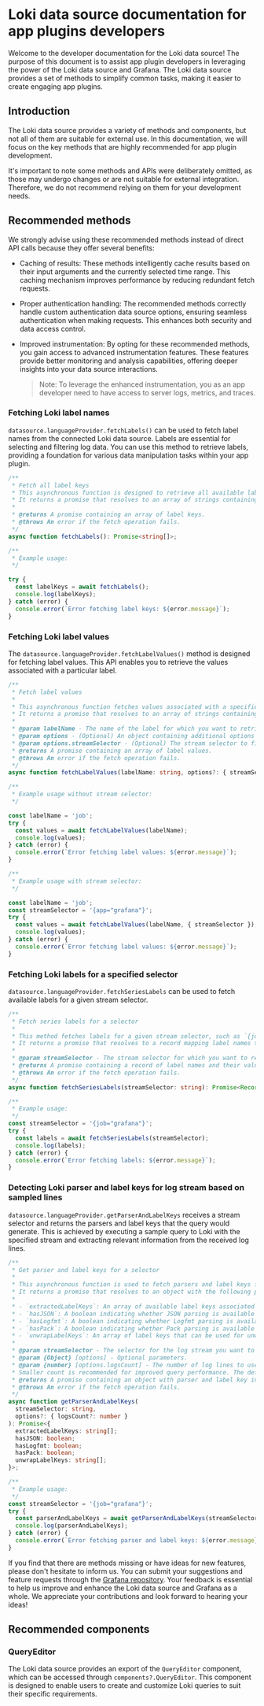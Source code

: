 # Loki data source documentation for app plugins developers

Welcome to the developer documentation for the Loki data source! The purpose of this document is to assist app plugin developers in leveraging the power of the Loki data source and Grafana. The Loki data source provides a set of methods to simplify common tasks, making it easier to create engaging app plugins.

## Introduction

The Loki data source provides a variety of methods and components, but not all of them are suitable for external use. In this documentation, we will focus on the key methods that are highly recommended for app plugin development.

It's important to note some methods and APIs were deliberately omitted, as those may undergo changes or are not suitable for external integration. Therefore, we do not recommend relying on them for your development needs.

## Recommended methods

We strongly advise using these recommended methods instead of direct API calls because they offer several benefits:

- Caching of results: These methods intelligently cache results based on their input arguments and the currently selected time range. This caching mechanism improves performance by reducing redundant fetch requests.

- Proper authentication handling: The recommended methods correctly handle custom authentication data source options, ensuring seamless authentication when making requests. This enhances both security and data access control.

- Improved instrumentation: By opting for these recommended methods, you gain access to advanced instrumentation features. These features provide better monitoring and analysis capabilities, offering deeper insights into your data source interactions.
  > Note: To leverage the enhanced instrumentation, you as an app developer need to have access to server logs, metrics, and traces.

### Fetching Loki label names

`datasource.languageProvider.fetchLabels()` can be used to fetch label names from the connected Loki data source. Labels are essential for selecting and filtering log data. You can use this method to retrieve labels, providing a foundation for various data manipulation tasks within your app plugin.

```ts
/**
 * Fetch all label keys
 * This asynchronous function is designed to retrieve all available label keys from the data source.
 * It returns a promise that resolves to an array of strings containing the label keys.
 *
 * @returns A promise containing an array of label keys.
 * @throws An error if the fetch operation fails.
 */
async function fetchLabels(): Promise<string[]>;

/**
 * Example usage:
 */

try {
  const labelKeys = await fetchLabels();
  console.log(labelKeys);
} catch (error) {
  console.error(`Error fetching label keys: ${error.message}`);
}
```

### Fetching Loki label values

The `datasource.languageProvider.fetchLabelValues()` method is designed for fetching label values. This API enables you to retrieve the values associated with a particular label.

```ts
/**
 * Fetch label values
 *
 * This asynchronous function fetches values associated with a specified label name.
 * It returns a promise that resolves to an array of strings containing the label values.
 *
 * @param labelName - The name of the label for which you want to retrieve values.
 * @param options - (Optional) An object containing additional options - currently only stream selector.
 * @param options.streamSelector - (Optional) The stream selector to filter label values. If not provided, all label values are fetched.
 * @returns A promise containing an array of label values.
 * @throws An error if the fetch operation fails.
 */
async function fetchLabelValues(labelName: string, options?: { streamSelector?: string }): Promise<string[]>;

/**
 * Example usage without stream selector:
 */

const labelName = 'job';
try {
  const values = await fetchLabelValues(labelName);
  console.log(values);
} catch (error) {
  console.error(`Error fetching label values: ${error.message}`);
}

/**
 * Example usage with stream selector:
 */

const labelName = 'job';
const streamSelector = '{app="grafana"}';
try {
  const values = await fetchLabelValues(labelName, { streamSelector });
  console.log(values);
} catch (error) {
  console.error(`Error fetching label values: ${error.message}`);
}
```

### Fetching Loki labels for a specified selector

`datasource.languageProvider.fetchSeriesLabels` can be used to fetch available labels for a given stream selector.

```ts
/**
 * Fetch series labels for a selector
 *
 * This method fetches labels for a given stream selector, such as `{job="grafana"}`.
 * It returns a promise that resolves to a record mapping label names to their corresponding values.
 *
 * @param streamSelector - The stream selector for which you want to retrieve labels.
 * @returns A promise containing a record of label names and their values.
 * @throws An error if the fetch operation fails.
 */
async function fetchSeriesLabels(streamSelector: string): Promise<Record<string, string[]>>;

/**
 * Example usage:
 */
const streamSelector = '{job="grafana"}';
try {
  const labels = await fetchSeriesLabels(streamSelector);
  console.log(labels);
} catch (error) {
  console.error(`Error fetching labels: ${error.message}`);
}
```

### Detecting Loki parser and label keys for log stream based on sampled lines

`datasource.languageProvider.getParserAndLabelKeys` receives a stream selector and returns the parsers and label keys that the query would generate. This is achieved by executing a sample query to Loki with the specified stream and extracting relevant information from the received log lines.

```ts
/**
 * Get parser and label keys for a selector
 *
 * This asynchronous function is used to fetch parsers and label keys for a selected log stream based on sampled lines.
 * It returns a promise that resolves to an object with the following properties:
 *
 * - `extractedLabelKeys`: An array of available label keys associated with the log stream.
 * - `hasJSON`: A boolean indicating whether JSON parsing is available for the stream.
 * - `hasLogfmt`: A boolean indicating whether Logfmt parsing is available for the stream.
 * - `hasPack`: A boolean indicating whether Pack parsing is available for the stream.
 * - `unwrapLabelKeys`: An array of label keys that can be used for unwrapping log data.
 *
 * @param streamSelector - The selector for the log stream you want to analyze.
 * @param {Object} [options] - Optional parameters.
 * @param {number} [options.logsCount] - The number of log lines to use in determining parsers and label keys.
 * Smaller count is recommended for improved query performance. The default count is 10.
 * @returns A promise containing an object with parser and label key information.
 * @throws An error if the fetch operation fails.
 */
async function getParserAndLabelKeys(
  streamSelector: string,
  options?: { logsCount?: number }
): Promise<{
  extractedLabelKeys: string[];
  hasJSON: boolean;
  hasLogfmt: boolean;
  hasPack: boolean;
  unwrapLabelKeys: string[];
}>;

/**
 * Example usage:
 */
const streamSelector = '{job="grafana"}';
try {
  const parserAndLabelKeys = await getParserAndLabelKeys(streamSelector);
  console.log(parserAndLabelKeys);
} catch (error) {
  console.error(`Error fetching parser and label keys: ${error.message}`);
}
```

If you find that there are methods missing or have ideas for new features, please don't hesitate to inform us. You can submit your suggestions and feature requests through the [Grafana repository](https://github.com/grafana/grafana/issues/new?assignees=&labels=type%2Ffeature-request&projects=&template=1-feature_requests.md). Your feedback is essential to help us improve and enhance the Loki data source and Grafana as a whole. We appreciate your contributions and look forward to hearing your ideas!

## Recommended components

### QueryEditor

The Loki data source provides an export of the `QueryEditor` component, which can be accessed through `components?.QueryEditor`. This component is designed to enable users to create and customize Loki queries to suit their specific requirements.
